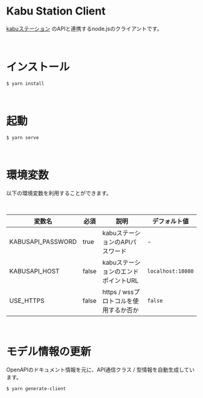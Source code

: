 # Kabu Station Client
[kabuステーション](https://kabu.com/kabustation/) のAPIと連携するnode.jsのクライアントです。

<br/>

# インストール
```
$ yarn install
```
<br/>

# 起動
```
$ yarn serve
```
<br/>

# 環境変数
以下の環境変数を利用することができます。

<br/>

| 変数名 | 必須 | 説明 | デフォルト値 |
| ---   | --- | --- | --- |
| KABUSAPI_PASSWORD | true | kabuステーションのAPIパスワード | - |
| KABUSAPI_HOST | false | kabuステーションのエンドポイントURL | `localhost:18080` |
| USE_HTTPS | false | https / wssプロトコルを使用するか否か | `false` |
<br/>

# モデル情報の更新
OpenAPIのドキュメント情報を元に、API通信クラス / 型情報を自動生成しています。
```
$ yarn generate-client
```

